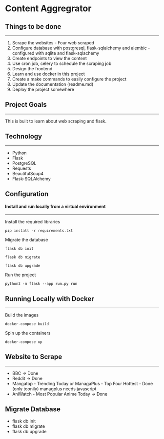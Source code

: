 # Content Aggregrator

## Things to be done
------------------
1. Scrape the websites - Four web scraped
2. Configure database with postgresql, flask-sqlalchemy and alembic - configured with sqlite and flask-sqlachemy
3. Create endpoints to view the content
4. Use cron job, celery to schedule the scraping job 
5. Design the frontend
6. Learn and use docker in this project
7. Create a make commands to easily configure the project
8. Update the documentation (readme.md) 
9. Deploy the project somewhere

## Project Goals
----------------
This is built to learn about web scraping and flask.

## Technology
------------------
* Python
* Flask
* PostgreSQL
* Requests
* BeautifulSoup4
* Flask-SQLAlchemy


## Configuration
#### Install and run locally from a virtual environment
---------------
Install the required libraries
```
pip install -r requirements.txt
```

Migrate the database
```
flask db init
```

```
flask db migrate
```

```
flask db upgrade
```

Run the project
```
python3 -m flask --app run.py run
```

## Running Locally with Docker
-------------------------
Build the images
```
docker-compose build
```

Spin up the containers
```
docker-compose up
```


## Website to Scrape
-------------------

* BBC -> Done
* Reddit -> Done
* Mangatop - Trending Today or ManagaPlus - Top Four Hottest - Done (only toonily) managplus needs javascript
* AniWatch - Most Popular Anime Today -> Done 


## Migrate Database

* flask db init
* flask db migrate
* flask db upgrade